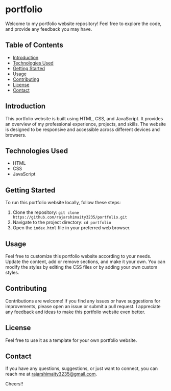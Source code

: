 # portfolio
Welcome to my portfolio website repository! Feel free to explore the code, and provide any feedback you may have.

## Table of Contents

- [Introduction](#introduction)
- [Technologies Used](#technologies-used)
- [Getting Started](#getting-started)
- [Usage](#usage)
- [Contributing](#contributing)
- [License](#license)
- [Contact](#contact)

## Introduction

This portfolio website is built using HTML, CSS, and JavaScript. It provides an overview of my professional experience, projects, and skills. The website is designed to be responsive and accessible across different devices and browsers.

## Technologies Used

- HTML
- CSS
- JavaScript

## Getting Started

To run this portfolio website locally, follow these steps:

1. Clone the repository: `git clone https://github.com/rajarshimaity3235/portfolio.git`
2. Navigate to the project directory: `cd portfolio`
3. Open the `index.html` file in your preferred web browser.

## Usage

Feel free to customize this portfolio website according to your needs. Update the content, add or remove sections, and make it your own. You can modify the styles by editing the CSS files or by adding your own custom styles.

## Contributing

Contributions are welcome! If you find any issues or have suggestions for improvements, please open an issue or submit a pull request. I appreciate any feedback and ideas to make this portfolio website even better.

## License

Feel free to use it as a template for your own portfolio website.

## Contact

If you have any questions, suggestions, or just want to connect, you can reach me at [rajarshimaity3235@gmail.com](mailto:rajarshimaity3235@gmail.com).

Cheers!!
